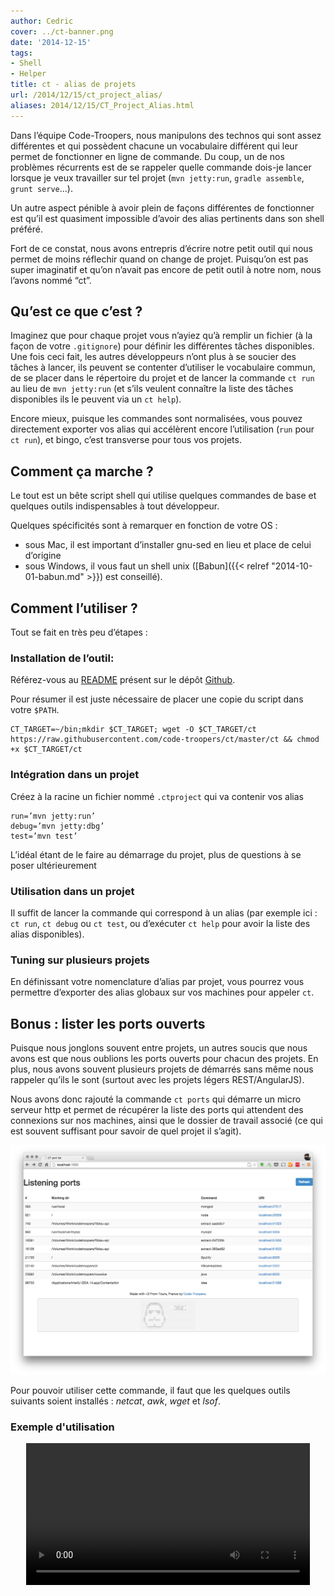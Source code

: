 ```yaml
---
author: Cedric
cover: ../ct-banner.png
date: '2014-12-15'
tags:
- Shell
- Helper
title: ct - alias de projets
url: /2014/12/15/ct_project_alias/
aliases: 2014/12/15/CT_Project_Alias.html
---
```



Dans l’équipe Code-Troopers, nous manipulons des technos qui sont assez différentes et qui possèdent chacune un vocabulaire différent qui leur permet de fonctionner en ligne de commande.
Du coup, un de nos problèmes récurrents est de se rappeler quelle commande dois-je lancer lorsque je veux travailler sur tel projet (`mvn jetty:run`, `gradle assemble`, `grunt serve`…).

Un autre aspect pénible à avoir plein de façons différentes de fonctionner est qu’il est quasiment impossible d’avoir des alias pertinents dans son shell préféré.

Fort de ce constat, nous avons entrepris d’écrire notre petit outil qui nous permet de moins réflechir quand on change de projet. Puisqu’on est pas super imaginatif et qu’on n’avait pas encore de petit outil à notre nom, nous l’avons nommé “ct”.


Qu’est ce que c’est ?
---
Imaginez que pour chaque projet vous n’ayiez qu’à remplir un fichier (à la façon de votre `.gitignore`) pour définir les différentes tâches disponibles. Une fois ceci fait, les autres développeurs n’ont plus à se soucier des tâches à lancer, ils peuvent se contenter d’utiliser le vocabulaire commun, de se placer dans le répertoire du projet et de lancer la commande `ct run` au lieu de `mvn jetty:run` (et s’ils veulent connaître la liste des tâches disponibles ils le peuvent via un `ct help`).

Encore mieux, puisque les commandes sont normalisées, vous pouvez directement exporter vos alias qui accélèrent encore l’utilisation (`run` pour `ct run`), et bingo, c’est transverse pour tous vos projets.

Comment ça marche ?
---
Le tout est un bête script shell qui utilise quelques commandes de base et quelques outils indispensables à tout développeur.

Quelques spécificités sont à remarquer en fonction de votre OS :

* sous Mac, il est important d’installer gnu-sed en lieu et place de celui d’origine
* sous Windows, il vous faut un shell unix ([Babun]({{< relref "2014-10-01-babun.md" >}}) est conseillé).

Comment l’utiliser ?
---
Tout se fait en très peu d’étapes :

### Installation de l’outil:

Référez-vous au [README](https://github.com/code-troopers/ct/blob/master/README.md) présent sur le dépôt [Github](https://github.com/code-troopers/ct/).

Pour résumer il est juste nécessaire de placer une copie du script dans votre `$PATH`.

    CT_TARGET=~/bin;mkdir $CT_TARGET; wget -O $CT_TARGET/ct https://raw.githubusercontent.com/code-troopers/ct/master/ct && chmod +x $CT_TARGET/ct

### Intégration dans un projet
Créez à la racine un fichier nommé `.ctproject` qui va contenir vos alias

    run=’mvn jetty:run’
    debug=’mvn jetty:dbg’
    test=’mvn test’

L’idéal étant de le faire au démarrage du projet, plus de questions à se poser ultérieurement

### Utilisation dans un projet

Il suffit de lancer la commande qui correspond à un alias (par exemple ici : `ct run`, `ct debug` ou `ct test`, ou d’exécuter `ct help` pour avoir la liste des alias disponibles).

### Tuning sur plusieurs projets

En définissant votre nomenclature d’alias par projet, vous pourrez vous permettre d’exporter des alias globaux sur vos machines pour appeler `ct`.

Bonus : lister les ports ouverts
----
Puisque nous jonglons souvent entre projets, un autres soucis que nous avons est que nous oublions les ports ouverts pour chacun des projets. En plus, nous avons souvent plusieurs projets de démarrés sans même nous rappeler qu’ils le sont (surtout avec les projets légers REST/AngularJS).

Nous avons donc rajouté la commande `ct ports` qui démarre un micro serveur http et permet de récupérer la liste des ports qui attendent des connexions sur nos machines, ainsi que le dossier de travail associé (ce qui est souvent suffisant pour savoir de quel projet il s’agit).

<div style="text-align:center;">
    <a href="/images/posts/2014-12-15-CT_Project_Alias/listen.png" title="Exemple de listing des ports" data-lightbox="group1">
    <img class="medium" src="/images/posts/2014-12-15-CT_Project_Alias/listen.png" alt="Exemple de listing des ports"></a>
</div>

Pour pouvoir utiliser cette commande, il faut que les quelques outils suivants soient installés : _netcat_, _awk_, _wget_ et _lsof_.

### Exemple d'utilisation
<div style="text-align:center;">
<video width="90%" controls src="/videos/screencast_ct.webm">
<object type="application/x-shockwave-flash" width="400" height="222" data="http://www.youtube.com/v/HVMoJqg41Bw">
  <param name="movie" value="http://www.youtube.com/v/jkWjmGdraR8" />
  <param name="wmode" value="transparent" />
Screencast d'une utilisation quotidienne de ct. Vous n'avez pas de navigateur moderne, ni Flash installé...
 </object></video>
</div>
